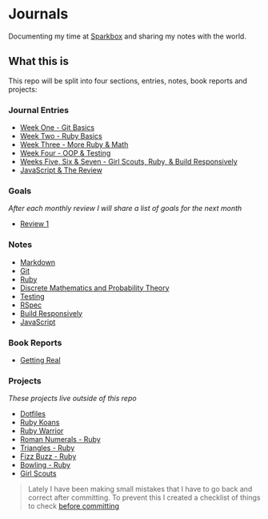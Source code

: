 # Journals

Documenting my time at [Sparkbox](http://seesparkbox.com) and sharing my notes with the world.

## What this is

This repo will be split into four sections, entries, notes, book reports and projects:

### Journal Entries

* [Week One - Git Basics](/entries/week-one.md)
* [Week Two - Ruby Basics](/entries/week-two.md)
* [Week Three - More Ruby & Math](/entries/week-three.md)
* [Week Four - OOP & Testing](/entries/week-four.md)
* [Weeks Five, Six & Seven - Girl Scouts, Ruby, & Build Responsively](/entries/weeks-five-six-seven.md)
* [JavaScript & The Review](/entries/week-eight.md)

### Goals

*After each monthly review I will share a list of goals for the next month*

* [Review 1](goals/review-1.md)

### Notes

* [Markdown](/notes/markdown.md)
* [Git](/notes/git.md)
* [Ruby](/notes/ruby/README.md)
* [Discrete Mathematics and Probability Theory](/notes/maths.md)
* [Testing](/notes/testing.md)
* [RSpec](/notes/rspec/README.md)
* [Build Responsively](/notes/build-responsively.md)
* [JavaScript](/notes/javascript/README.md)

### Book Reports

* [Getting Real](book-reports/getting-real.md)

### Projects

*These projects live outside of this repo*

* [Dotfiles](https://github.com/kaseybon/dotfiles)
* [Ruby Koans](https://github.com/kaseybon/koans)
* [Ruby Warrior](https://github.com/kaseybon/ruby-warrior)
* [Roman Numerals - Ruby](https://github.com/kaseybon/katas/tree/master/ruby/roman-numerals)
* [Triangles - Ruby](https://github.com/kaseybon/katas/tree/master/ruby/triangles)
* [Fizz Buzz - Ruby](https://github.com/kaseybon/katas/tree/master/ruby/fizz-buzz)
* [Bowling - Ruby](https://github.com/kaseybon/katas/tree/master/ruby/bowling)
* [Girl Scouts](https://github.com/sparkbox/gswo-workshop)

> Lately I have been making small mistakes that I have to go back and correct after committing. To prevent this I created a checklist of things to check [before committing](before-committing.md)